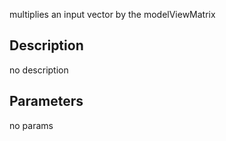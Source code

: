 multiplies an input vector by the modelViewMatrix




## Description
no description
## Parameters
no params